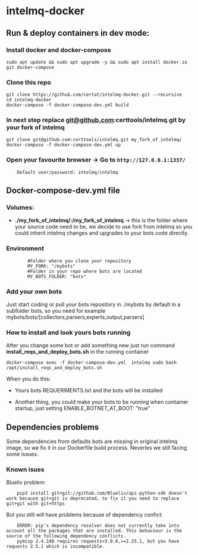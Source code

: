 # intelmq-docker

## Run & deploy containers in dev mode:

### Install docker and docker-compose
```
sudo apt update && sudo apt upgrade -y && sudo apt install docker.io git docker-compose
```

### Clone this repo

```
git clone https://github.com/certat/intelmq-docker.git --recursive
cd intelmq-docker
docker-compose -f docker-compose-dev.yml build
```

### In next step replace git@github.com:certtools/intelmq.git by your fork of intelmq

```
git clone git@github.com:certtools/intelmq.git my_fork_of_intelmq/
docker-compose -f docker-compose-dev.yml up
```

### Open your favourite browser -> Go to `http://127.0.0.1:1337/`

        Default user/password: intelmq/intelmq

## Docker-compose-dev.yml file

### Volumes:

- **./my_fork_of_intelmq/:/my_fork_of_intelmq** -> this is the folder where your source code need to be, we decide to use fork from intelmq so you could inherit intelmq changes and upgrades to your bots code directly.

### Environment
            #Folder where you clone your repository
            MY_FORK: "/mybots"
            #Folder in your repo where bots are located
            MY_BOTS_FOLDER: "bots"

### Add your own bots

Just start coding or pull your bots repository in ./mybots by default in a subfolder bots, so you need for example mybots/bots/[collectors,parsers,experts,output,parsers]

### How to install and look yours bots running

After you change some bot or add something new just run command **install_reqs_and_deploy_bots.sh** in the running container

```
docker-compose exec -f docker-compose-dev.yml  intelmq sudo bash /opt/install_reqs_and_deploy_bots.sh
```

When you do this:

* Yours bots REQUERIMENTS.txt and the bots will be installed


* Another thing, you could make your bots to be running when container startup, just setting ENABLE_BOTNET_AT_BOOT: "true"

## Dependencies problems

Some dependencies from defaults bots are missing in original intelmq image, so we fix it in our Dockerfile build process. Neverles we still facing some issues.

### Known isues

Blueliv problem:

        pip3 install git+git://github.com/Blueliv/api-python-sdk doesn't work because git+git is deprecated, to fix it you need to replace git+git with git+https 


But you still will have problems because of dependency confict:

        ERROR: pip's dependency resolver does not currently take into account all the packages that are installed. This behaviour is the source of the following dependency conflicts.
        pymisp 2.4.148 requires requests<3.0.0,>=2.25.1, but you have requests 2.5.1 which is incompatible.


        
